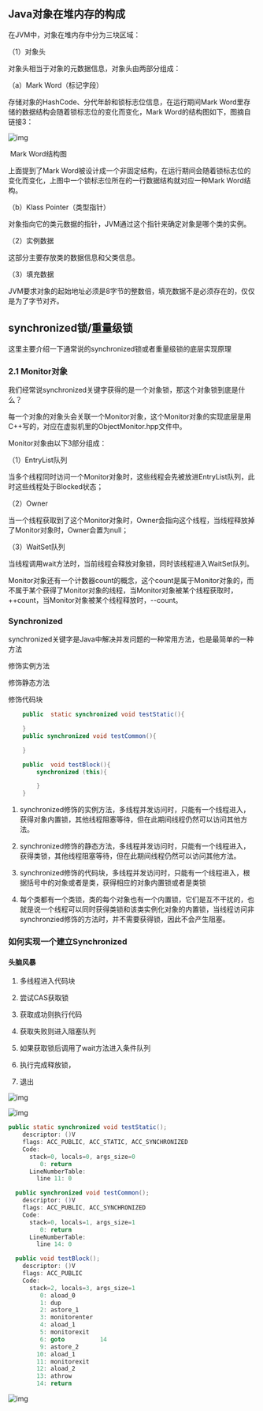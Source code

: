 ## Java对象在堆内存的构成

在JVM中，对象在堆内存中分为三块区域：

（1）对象头

对象头相当于对象的元数据信息，对象头由两部分组成：

（a）Mark Word（标记字段）

存储对象的HashCode、分代年龄和锁标志位信息，在运行期间Mark Word里存储的数据结构会随着锁标志位的变化而变化，Mark Word的结构图如下，图摘自链接3：

![img](https://raw.githubusercontent.com/ppb2/note/main/imgs/v2-e009b4717b55cc977a4c88fc14cf7ae4_720w.jpg)

​                                                                                                     Mark Word结构图

上面提到了Mark Word被设计成一个非固定结构，在运行期间会随着锁标志位的变化而变化，上图中一个锁标志位所在的一行数据结构就对应一种Mark Word结构。

（b）Klass Pointer（类型指针）

对象指向它的类元数据的指针，JVM通过这个指针来确定对象是哪个类的实例。

（2）实例数据

这部分主要存放类的数据信息和父类信息。

（3）填充数据

JVM要求对象的起始地址必须是8字节的整数倍，填充数据不是必须存在的，仅仅是为了字节对齐。

## synchronized锁/重量级锁

这里主要介绍一下通常说的synchronized锁或者重量级锁的底层实现原理

### 2.1 Monitor对象

我们经常说synchronized关键字获得的是一个对象锁，那这个对象锁到底是什么？

每一个对象的对象头会关联一个Monitor对象，这个Monitor对象的实现底层是用C++写的，对应在虚拟机里的ObjectMonitor.hpp文件中。

Monitor对象由以下3部分组成：

（1）EntryList队列

当多个线程同时访问一个Monitor对象时，这些线程会先被放进EntryList队列，此时这些线程处于Blocked状态；

（2）Owner

当一个线程获取到了这个Monitor对象时，Owner会指向这个线程，当线程释放掉了Monitor对象时，Owner会置为null；

（3）WaitSet队列

当线程调用wait方法时，当前线程会释放对象锁，同时该线程进入WaitSet队列。

Monitor对象还有一个计数器count的概念，这个count是属于Monitor对象的，而不属于某个获得了Monitor对象的线程，当Monitor对象被某个线程获取时，++count，当Monitor对象被某个线程释放时，--count。



### Synchronized

synchronized关键字是Java中解决并发问题的一种常用方法，也是最简单的一种方法

修饰实例方法

修饰静态方法

修饰代码块

```java
	public  static synchronized void testStatic(){

    }
    public synchronized void testCommon(){

    }

    public  void testBlock(){
        synchronized (this){

        }
    }
```



1.  synchronized修饰的实例方法，多线程并发访问时，只能有一个线程进入，获得对象内置锁，其他线程阻塞等待，但在此期间线程仍然可以访问其他方法。
2. synchronized修饰的静态方法，多线程并发访问时，只能有一个线程进入，获得类锁，其他线程阻塞等待，但在此期间线程仍然可以访问其他方法。

1. synchronized修饰的代码块，多线程并发访问时，只能有一个线程进入，根据括号中的对象或者是类，获得相应的对象内置锁或者是类锁
2. 每个类都有一个类锁，类的每个对象也有一个内置锁，它们是互不干扰的，也就是说一个线程可以同时获得类锁和该类实例化对象的内置锁，当线程访问非synchronzied修饰的方法时，并不需要获得锁，因此不会产生阻塞。

### 如何实现一个建立Synchronized

#### 头脑风暴

1. 多线程进入代码块
2. 尝试CAS获取锁

1. 获取成功则执行代码
2. 获取失败则进入阻塞队列

1. 如果获取锁后调用了wait方法进入条件队列
2. 执行完成释放锁，

1. 退出

![img](https://raw.githubusercontent.com/ppb2/note/main/imgs/1618504001245-3c1d48c5-2b4f-4e11-b592-66fb1c5277ca.webp)







![img](https://raw.githubusercontent.com/ppb2/note/main/imgs/1618502862340-cb6adda4-a80b-4399-9282-bb2aca2d7cbc.webp)



```java
public static synchronized void testStatic();
    descriptor: ()V
    flags: ACC_PUBLIC, ACC_STATIC, ACC_SYNCHRONIZED
    Code:
      stack=0, locals=0, args_size=0
         0: return
      LineNumberTable:
        line 11: 0

  public synchronized void testCommon();
    descriptor: ()V
    flags: ACC_PUBLIC, ACC_SYNCHRONIZED
    Code:
      stack=0, locals=1, args_size=1
         0: return
      LineNumberTable:
        line 14: 0

  public void testBlock();
    descriptor: ()V
    flags: ACC_PUBLIC
    Code:
      stack=2, locals=3, args_size=1
         0: aload_0
         1: dup
         2: astore_1
         3: monitorenter
         4: aload_1
         5: monitorexit
         6: goto          14
         9: astore_2
        10: aload_1
        11: monitorexit
        12: aload_2
        13: athrow
        14: return
```

![img](https://raw.githubusercontent.com/ppb2/note/main/imgs/1618883702927-0db9b426-bd5f-4b0d-9c1d-8d7c4b6e4cc9.png)

